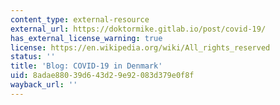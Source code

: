 ```yaml
---
content_type: external-resource
external_url: https://doktormike.gitlab.io/post/covid-19/
has_external_license_warning: true
license: https://en.wikipedia.org/wiki/All_rights_reserved
status: ''
title: 'Blog: COVID-19 in Denmark'
uid: 8adae880-39d6-43d2-9e92-083d379e0f8f
wayback_url: ''
---
```


